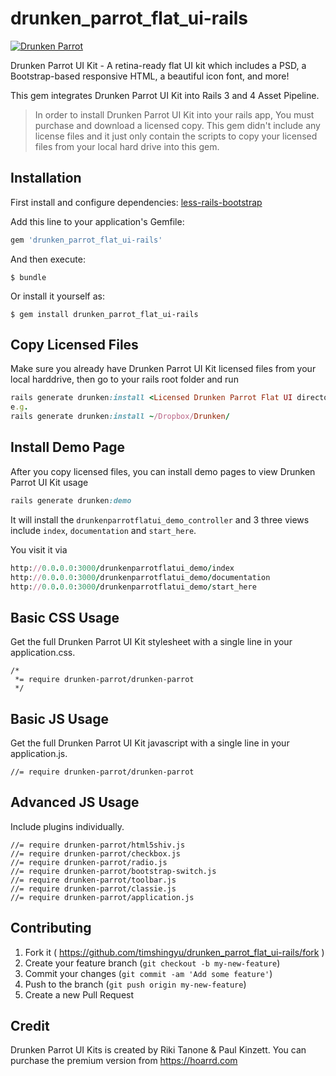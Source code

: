 # drunken_parrot_flat_ui-rails

[![Drunken Parrot](https://static-2.gumroad.com/res/gumroad/files/f45b55aacb5446398504acf6379c2b76/original/gumroad-drunken-parrot-cover.png)](https://hoarrd.com/)

Drunken Parrot UI Kit - A retina-ready flat UI kit which includes a PSD, a Bootstrap-based responsive HTML, a beautiful icon font, and more!

This gem integrates Drunken Parrot UI Kit into Rails 3 and 4 Asset Pipeline.

> In order to install Drunken Parrot UI Kit into your rails app, You must purchase and download a licensed copy. This gem didn't include any license files and it just only contain the scripts to copy your licensed files from your local hard drive into this gem.

## Installation

First install and configure dependencies: [less-rails-bootstrap](https://github.com/metaskills/less-rails-bootstrap)

Add this line to your application's Gemfile:

```ruby
gem 'drunken_parrot_flat_ui-rails'
```

And then execute:

    $ bundle

Or install it yourself as:

    $ gem install drunken_parrot_flat_ui-rails
    
## Copy Licensed Files

Make sure you already have Drunken Parrot UI Kit licensed files from your local harddrive, then go to your rails root folder and run

```ruby
rails generate drunken:install <Licensed Drunken Parrot Flat UI directory>
e.g.
rails generate drunken:install ~/Dropbox/Drunken/
```

## Install Demo Page

After you copy licensed files, you can install demo pages to view Drunken Parrot UI Kit usage

```ruby
rails generate drunken:demo
```
It will install the `drunkenparrotflatui_demo_controller` and 3 three views include `index`, `documentation` and `start_here`.

You visit it via

```ruby
http://0.0.0.0:3000/drunkenparrotflatui_demo/index
http://0.0.0.0:3000/drunkenparrotflatui_demo/documentation
http://0.0.0.0:3000/drunkenparrotflatui_demo/start_here
```

## Basic CSS Usage

Get the full Drunken Parrot UI Kit stylesheet with a single line in your application.css.

```
/*
 *= require drunken-parrot/drunken-parrot
 */
```

## Basic JS Usage

Get the full Drunken Parrot UI Kit javascript with a single line in your application.js.

```
//= require drunken-parrot/drunken-parrot
```

## Advanced JS Usage

Include plugins individually. 

```
//= require drunken-parrot/html5shiv.js
//= require drunken-parrot/checkbox.js
//= require drunken-parrot/radio.js
//= require drunken-parrot/bootstrap-switch.js
//= require drunken-parrot/toolbar.js
//= require drunken-parrot/classie.js
//= require drunken-parrot/application.js
```

## Contributing

1. Fork it ( https://github.com/timshingyu/drunken_parrot_flat_ui-rails/fork )
2. Create your feature branch (`git checkout -b my-new-feature`)
3. Commit your changes (`git commit -am 'Add some feature'`)
4. Push to the branch (`git push origin my-new-feature`)
5. Create a new Pull Request

## Credit

Drunken Parrot UI Kits is created by Riki Tanone & Paul Kinzett. You can purchase the premium version from https://hoarrd.com